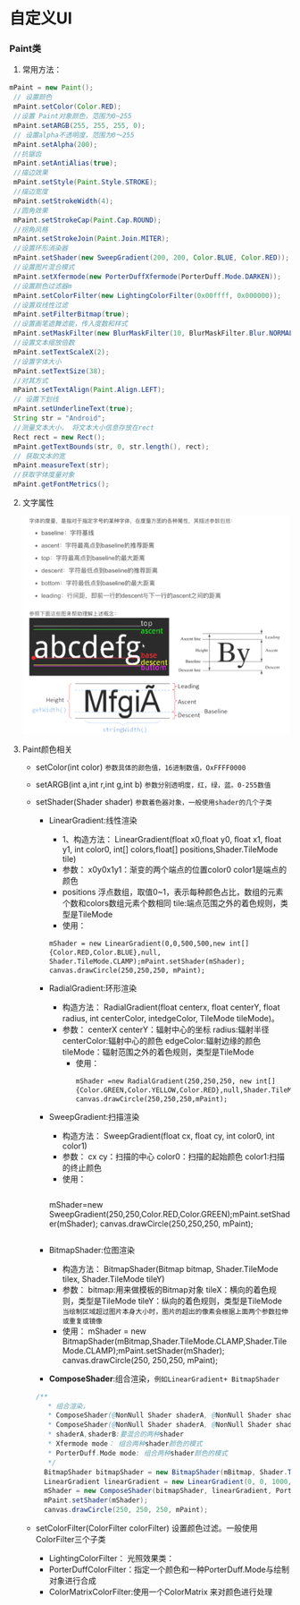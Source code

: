 # 自定义UI

### Paint类

1. 常用方法：

```java
mPaint = new Paint();
 // 设置颜色
 mPaint.setColor(Color.RED);
 //设置 Paint对象颜色，范围为0~255
 mPaint.setARGB(255, 255, 255, 0);
 // 设置alpha不透明度，范围为0～255
 mPaint.setAlpha(200);
 //抗锯齿
 mPaint.setAntiAlias(true);
 //描边效果
 mPaint.setStyle(Paint.Style.STROKE);
 //描边宽度
 mPaint.setStrokeWidth(4);
 //圆角效果
 mPaint.setStrokeCap(Paint.Cap.ROUND);
 //拐角风格
 mPaint.setStrokeJoin(Paint.Join.MITER);
 //设置环形消染器
 mPaint.setShader(new SweepGradient(200, 200, Color.BLUE, Color.RED));
 //设置图片混合模式
 mPaint.setXfermode(new PorterDuffXfermode(PorterDuff.Mode.DARKEN));
 //设置颜色过滤器m
 mPaint.setColorFilter(new LightingColorFilter(0x00ffff, 0x000000));
 //设置双线性过滤
 mPaint.setFilterBitmap(true);
 //设置画笔遮舞滤能，传入度数和样式
 mPaint.setMaskFilter(new BlurMaskFilter(10, BlurMaskFilter.Blur.NORMAL));
 //设置文本缩放倍数
 mPaint.setTextScaleX(2);
 //设置字体大小
 mPaint.setTextSize(38);
 //对其方式
 mPaint.setTextAlign(Paint.Align.LEFT);
 // 设置下划线
 mPaint.setUnderlineText(true);
 String str = "Android";
 //测量文本大小， 将文本大小信息存放在rect
 Rect rect = new Rect();
 mPaint.getTextBounds(str, 0, str.length(), rect);
 // 获取文本的宽
 mPaint.measureText(str);
 //获取字体度量对象
 mPaint.getFontMetrics();
```

2. 文字属性

   ![文字](./images/README2-1629805000473.png)

3. Paint颜色相关

   * setColor(int color) `参数具体的颜色值，16进制数值，OxFFFF0000`
   * setARGB(int a,int r,int g,int b) `参数分别透明度，红，绿，蓝。0-255数值`
   * setShader(Shader shader) `参数着色器对象，一般使用shader的几个子类`

     * LinearGradient:线性渲染
       * 1、构造方法：
         LinearGradient(float x0,float y0, float x1, float y1, int color0, int[] colors,float[] positions,Shader.TileMode tile)
       * 参数：
         x0y0x1y1：渐变的两个端点的位置color0 color1是端点的颜色
       * positions 浮点数组，取值0~1，表示每种颜色占比，数组的元素个数和colors数组元素个数相同
         tile:端点范围之外的着色规则，类型是TileMode
       * 使用：

       ```
       mShader = new LinearGradient(0,0,500,500,new int[]{Color.RED,Color.BLUE},null, Shader.TileMode.CLAMP);mPaint.setShader(mShader);
       canvas.drawCircle(250,250,250, mPaint);
       ```

     * RadialGradient:环形渲染
        * 构造方法：
          RadialGradient(float centerx, float centerY, float radius, int centerColor, intedgeColor, TileMode tileMode)。
        * 参数：
          centerX centerY：辐射中心的坐标
          radius:辐射半径
          centerColor:辐射中心的颜色
          edgeColor:辐射边缘的颜色
          tileMode：辐射范围之外的着色规则，类型是TileMode
          * 使用：
            ```
            mShader =new RadialGradient(250,250,250, new int[]{Color.GREEN,Color.YELLOW,Color.RED},null,Shader.TileMode.CLAMP);mPaint.setShader(mShader);
            canvas.drawCircle(250,250,250,mPaint);
            ```

     * SweepGradient:扫描渲染
        * 构造方法：
          SweepGradient(float cx, float cy, int color0, int color1)
        * 参数：
          cx cy：扫描的中心
          color0：扫描的起始颜色
          color1:扫描的终止颜色
        * 使用：
          ```
         mShader=new SweepGradient(250,250,Color.RED,Color.GREEN);mPaint.setShader(mShader);
         canvas.drawCircle(250,250,250, mPaint);
         ```
         
     * BitmapShader:位图渲染
       * 构造方法：
        BitmapShader(Bitmap bitmap, Shader.TileMode tilex, Shader.TileMode tileY)
       * 参数：
         bitmap:用来做模板的Bitmap对象
         tileX：横向的着色规则，类型是TileMode
         tileY：纵向的着色规则，类型是TileMode
         `当绘制区域超过图片本身大小时，图片的超出的像素会根据上面两个参数拉伸或重复或镜像`
       * 使用：
        mShader = new BitmapShader(mBitmap,Shader.TileMode.CLAMP,Shader.TileMode.CLAMP);mPaint.setShader(mShader);
        canvas.drawCircle(250, 250,250, mPaint);

     * **ComposeShader**:组合渲染，`例如LinearGradient+ BitmapShader`
      ```java
      /**
         * 组合渲染，
         * ComposeShader(@NonNull Shader shaderA, @NonNull Shader shaderB, Xfermode mode)
         * ComposeShader(@NonNull Shader shaderA, @NonNull Shader shaderB, PorterDuff.Mode mode)
         * shaderA,shaderB:要混合的两种shader
         * Xfermode mode： 组合两种shader颜色的模式
         * PorterDuff.Mode mode: 组合两种shader颜色的模式
         */
        BitmapShader bitmapShader = new BitmapShader(mBitmap, Shader.TileMode.REPEAT, Shader.TileMode.REPEAT);
        LinearGradient linearGradient = new LinearGradient(0, 0, 1000, 1600, new int[]{Color.RED, Color.GREEN, Color.BLUE}, null, Shader.TileMode.CLAMP);
        mShader = new ComposeShader(bitmapShader, linearGradient, PorterDuff.Mode.MULTIPLY);
        mPaint.setShader(mShader);
        canvas.drawCircle(250, 250, 250, mPaint); 
     ```

   * setColorFilter(ColorFilter colorFilter) 设置颜色过滤。一般使用ColorFilter三个子类

     * LightingColorFilter： 光照效果类：
     * PorterDuffColorFilter：指定一个颜色和一种PorterDuff.Mode与绘制对象进行合成
     * ColorMatrixColorFilter:使用一个ColorMatrix 来对颜色进行处理

